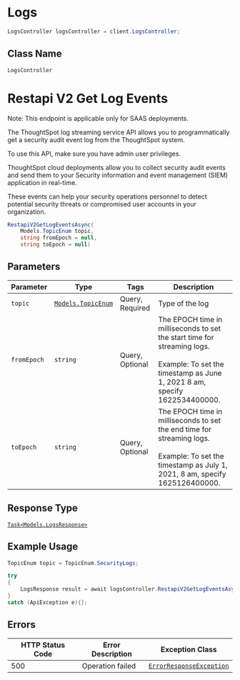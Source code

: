 # Logs

```csharp
LogsController logsController = client.LogsController;
```

## Class Name

`LogsController`


# Restapi V2 Get Log Events

Note: This endpoint is applicable only for SAAS deployments.

The ThoughtSpot log streaming service API allows you to programmatically get a security audit event log from the ThoughtSpot system.

To use this API, make sure you have admin user privileges.

ThoughtSpot cloud deployments allow you to collect security audit events and send them to your Security information and event management (SIEM) application in real-time.

These events can help your security operations personnel to detect potential security threats or compromised user accounts in your organization.

```csharp
RestapiV2GetLogEventsAsync(
    Models.TopicEnum topic,
    string fromEpoch = null,
    string toEpoch = null)
```

## Parameters

| Parameter | Type | Tags | Description |
|  --- | --- | --- | --- |
| `topic` | [`Models.TopicEnum`](../../doc/models/topic-enum.md) | Query, Required | Type of the log |
| `fromEpoch` | `string` | Query, Optional | The EPOCH time in milliseconds to set the start time for streaming logs.<br><br>Example: To set the timestamp as June 1, 2021 8 am, specify 1622534400000. |
| `toEpoch` | `string` | Query, Optional | The EPOCH time in milliseconds to set the end time for streaming logs.<br><br>Example: To set the timestamp as July 1, 2021, 8 am, specify 1625126400000. |

## Response Type

[`Task<Models.LogsResponse>`](../../doc/models/logs-response.md)

## Example Usage

```csharp
TopicEnum topic = TopicEnum.SecurityLogs;

try
{
    LogsResponse result = await logsController.RestapiV2GetLogEventsAsync(topic, null, null);
}
catch (ApiException e){};
```

## Errors

| HTTP Status Code | Error Description | Exception Class |
|  --- | --- | --- |
| 500 | Operation failed | [`ErrorResponseException`](../../doc/models/error-response-exception.md) |

